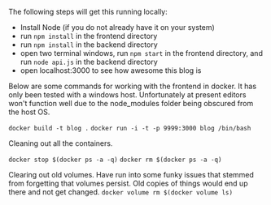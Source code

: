 The following steps will get this running locally:
* Install Node (if you do not already have it on your system)
* run `npm install` in the frontend directory
* run `npm install` in the backend directory
* open two terminal windows, run `npm start` in the frontend directory, and run
`node api.js` in the backend directory
* open localhost:3000 to see how awesome this blog is

Below are some commands for working with the frontend in docker. It has only
been tested with a windows host. Unfortunately at present editors won't
function well due to the node_modules folder being obscured from the host OS.

`docker build -t blog .`
`docker run -i -t -p 9999:3000 blog /bin/bash`


Cleaning out all the containers.

`docker stop $(docker ps -a -q)`
`docker rm $(docker ps -a -q)`

Clearing out old volumes. Have run into some funky issues that stemmed from
forgetting that volumes persist. Old copies of things would end up there and
not get changed.
`docker volume rm $(docker volume ls)`
